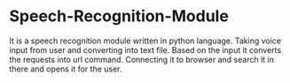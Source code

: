 # Speech-Recognition-Module
It is a speech recognition module written in python language.
Taking voice input from user and converting into text file.
Based on the input it converts the requests into url command.
Connecting it to browser and search it in there and opens it for the user.

